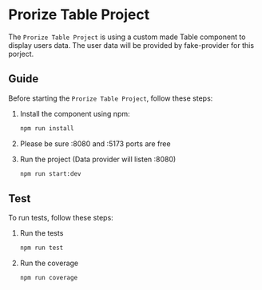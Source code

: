 # Prorize Table Project

The `Prorize Table Project` is using a custom made Table component to display users data. The user data will be provided by fake-provider for this porject.

## Guide

Before starting the `Prorize Table Project`, follow these steps:

1. Install the component using npm:

   ```bash
   npm run install

   ```

2. Please be sure :8080 and :5173 ports are free

3. Run the project (Data provider will listen :8080)
   ```bash
   npm run start:dev
   ```

## Test

To run tests, follow these steps:

1. Run the tests

   ```bash
   npm run test

   ```

2. Run the coverage

   ```bash
   npm run coverage
   ```

